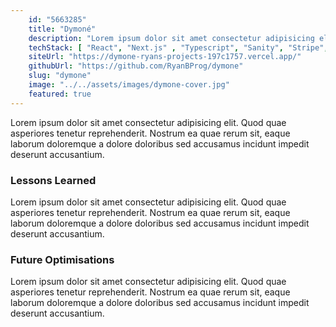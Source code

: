 ```yaml
---
    id: "5663285"
    title: "Dymoné"
    description: "Lorem ipsum dolor sit amet consectetur adipisicing elit. Quae dolorem doloribus cupiditate sint iste quam debitis sequi? Fuga, similique quos?"
    techStack: [ "React", "Next.js" , "Typescript", "Sanity", "Stripe", "Tailwind" ]
    siteUrl: "https://dymone-ryans-projects-197c1757.vercel.app/"
    githubUrl: "https://github.com/RyanBProg/dymone"
    slug: "dymone"
    image: "../../assets/images/dymone-cover.jpg"
    featured: true
---
```


Lorem ipsum dolor sit amet consectetur adipisicing elit. Quod quae asperiores tenetur reprehenderit. Nostrum ea quae rerum sit, eaque laborum doloremque a dolore doloribus sed accusamus incidunt impedit deserunt accusantium.

### Lessons Learned

Lorem ipsum dolor sit amet consectetur adipisicing elit. Quod quae asperiores tenetur reprehenderit. Nostrum ea quae rerum sit, eaque laborum doloremque a dolore doloribus sed accusamus incidunt impedit deserunt accusantium.

### Future Optimisations

Lorem ipsum dolor sit amet consectetur adipisicing elit. Quod quae asperiores tenetur reprehenderit. Nostrum ea quae rerum sit, eaque laborum doloremque a dolore doloribus sed accusamus incidunt impedit deserunt accusantium.
